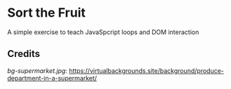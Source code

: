 # Sort the Fruit

A simple exercise to teach JavaSpcript loops and DOM interaction

## Credits

*bg-supermarket.jpg*: https://virtualbackgrounds.site/background/produce-department-in-a-supermarket/
